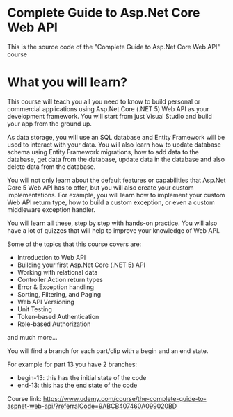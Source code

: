 # Complete Guide to Asp.Net Core Web API
This is the source code of the "Complete Guide to Asp.Net Core Web API" course

# What you will learn?
This course will teach you all you need to know to build personal or commercial applications using Asp.Net Core (.NET 5) Web API as your development framework. You will start from just Visual Studio and build your app from the ground up.

As data storage, you will use an SQL database and Entity Framework will be used to interact with your data. You will also learn how to update database schema using Entity Framework migrations, how to add data to the database, get data from the database, update data in the database and also delete data from the database.

You will not only learn about the default features or capabilities that Asp.Net Core 5 Web API has to offer, but you will also create your custom implementations. For example, you will learn how to implement your custom Web API return type, how to build a custom exception, or even a custom middleware exception handler.

You will learn all these, step by step with hands-on practice. You will also have a lot of quizzes that will help to improve your knowledge of Web API.

Some of the topics that this course covers are:

- Introduction to Web API
- Building your first Asp.Net Core (.NET 5) API
- Working with relational data
- Controller Action return types
- Error & Exception handling
- Sorting, Filtering, and Paging
- Web API Versioning
- Unit Testing
- Token-based Authentication
- Role-based Authorization

and much more...

You will find a branch for each part/clip with a begin and an end state.

For example for part 13 you have 2 branches:
- begin-13: this has the initial state of the code
- end-13: this has the end state of the code

Course link: https://www.udemy.com/course/the-complete-guide-to-aspnet-web-api/?referralCode=9ABCB407460A099020BD
